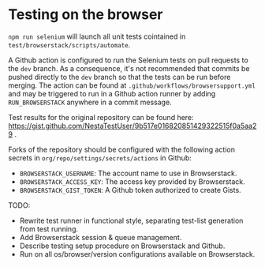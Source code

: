 # Testing on the browser

`npm run selenium` will launch all unit tests cointained in 
`test/browserstack/scripts/automate`.

A Github action is configured to run the Selenium tests on pull requests to the
`dev` branch. As a consequence, it's not recommended that commits be pushed
directly to the `dev` branch so that the tests can be run before merging. The
action can be found at `.github/workflows/browsersupport.yml` and may be
triggered to run in a Github action runner by adding `RUN_BROWSERSTACK`
anywhere in a commit message.

Test results for the original repository can be found here:
https://gist.github.com/NestaTestUser/9b517e016820851429322515f0a5aa29 .

Forks of the repository should be configured with the following action secrets
in `org/repo/settings/secrets/actions` in Github:

 * `BROWSERSTACK_USERNAME`: The account name to use in Browserstack.
 * `BROWSERSTACK_ACCESS_KEY`: The access key provided by Browserstack.
 * `BROWSERSTACK_GIST_TOKEN`: A Github token authorized to create Gists.

TODO:

 * Rewrite test runner in functional style, separating test-list generation from 
   test running.
 * Add Browserstack session & queue management.
 * Describe testing setup procedure on Browserstack and Github.
 * Run on all os/browser/version configurations available on Browserstack.

